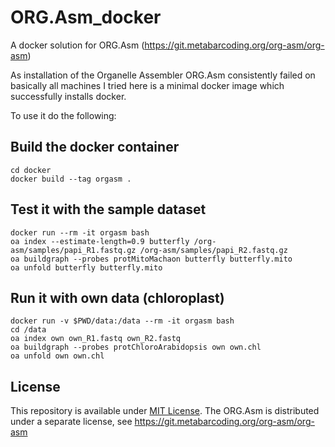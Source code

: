# ORG.Asm_docker
A docker solution for ORG.Asm (https://git.metabarcoding.org/org-asm/org-asm)

As installation of the Organelle Assembler ORG.Asm consistently failed on basically all machines I tried here is a minimal docker image which successfully installs docker.

To use it do the following:

## Build the docker container
```
cd docker
docker build --tag orgasm .
```

## Test it with the sample dataset
```
docker run --rm -it orgasm bash
oa index --estimate-length=0.9 butterfly /org-asm/samples/papi_R1.fastq.gz /org-asm/samples/papi_R2.fastq.gz
oa buildgraph --probes protMitoMachaon butterfly butterfly.mito
oa unfold butterfly butterfly.mito
```

## Run it with own data (chloroplast)
```
docker run -v $PWD/data:/data --rm -it orgasm bash
cd /data
oa index own own_R1.fastq own_R2.fastq
oa buildgraph --probes protChloroArabidopsis own own.chl
oa unfold own own.chl
```

## License
This repository is available under [MIT License](LICENSE).
The ORG.Asm is distributed under a separate license, see https://git.metabarcoding.org/org-asm/org-asm
